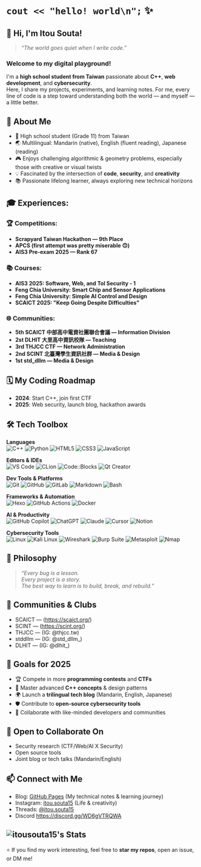 # `cout << "hello! world\n";` ✨
## 👋 Hi, I'm Itou Souta!
> *“The world goes quiet when I write code.”*  

### Welcome to my digital playground!  
I'm a **high school student from Taiwan** passionate about **C++**, **web development**, and **cybersecurity**.  
Here, I share my projects, experiments, and learning notes. For me, every line of code is a step toward understanding both the world — and myself — a little better.  


## 🌟 About Me
- 🏫 High school student (Grade 11) from Taiwan  
- 🌏 Multilingual: Mandarin (native), English (fluent reading), Japanese (reading)  
- 🎮 Enjoys challenging algorithmic & geometry problems, especially those with creative or visual twists  
- 💡 Fascinated by the intersection of **code**, **security**, and **creativity**  
- 📚 Passionate lifelong learner, always exploring new technical horizons  



## 🎓 Experiences:

### 🏆 Competitions:
- **Scrapyard Taiwan Hackathon — 9th Place**
- **APCS (first attempt was pretty miserable 🙃)**
- **AIS3 Pre-exam 2025 — Rank 67**

### 📚 Courses:
- **AIS3 2025: Software, Web, and ToI Security - 1**
- **Feng Chia University: Smart Chip and Sensor Applications**
- **Feng Chia University: Simple AI Control and Design**
- **SCAICT 2025: "Keep Going Despite Difficulties"**

### 🌐 Communities:
- **5th SCAICT 中部高中電資社團聯合會議 — Information Division**
- **2st DLHIT 大里高中資訊校隊 — Teaching**
- **3rd THJCC CTF — Network Administration**
- **2nd SCINT 北臺灣學生資訊社群 — Media & Design**
- **1st std_dllm — Media & Design**

## 🗓️ My Coding Roadmap
- **2024**: Start C++, join first CTF
- **2025**: Web security, launch blog, hackathon awards

## 🛠 Tech Toolbox

**Languages**  
![C++](https://img.shields.io/badge/C++-00599C?style=flat&logo=c%2B%2B&logoColor=white)
![Python](https://img.shields.io/badge/Python-3776AB?style=flat&logo=python&logoColor=white)
![HTML5](https://img.shields.io/badge/HTML5-E34F26?style=flat&logo=html5&logoColor=white)
![CSS3](https://img.shields.io/badge/CSS3-1572B6?style=flat&logo=css3&logoColor=white)
![JavaScript](https://img.shields.io/badge/JavaScript-F7DF1E?style=flat&logo=javascript&logoColor=black)

**Editors & IDEs**  
![VS Code](https://img.shields.io/badge/VS%20Code-007ACC?style=flat&logo=visualstudiocode&logoColor=white)
![CLion](https://img.shields.io/badge/CLion-000000?style=flat&logo=clion&logoColor=white)
![Code::Blocks](https://img.shields.io/badge/Code::Blocks-000000?style=flat&logo=codeblocks&logoColor=white)
![Qt Creator](https://img.shields.io/badge/Qt%20Creator-41CD52?style=flat&logo=qt&logoColor=white)

**Dev Tools & Platforms**  
![Git](https://img.shields.io/badge/Git-F05032?style=flat&logo=git&logoColor=white)
![GitHub](https://img.shields.io/badge/GitHub-181717?style=flat&logo=github&logoColor=white)
![GitLab](https://img.shields.io/badge/GitLab-FC6D26?style=flat&logo=gitlab&logoColor=white)
![Markdown](https://img.shields.io/badge/Markdown-000000?style=flat&logo=markdown&logoColor=white)
![Bash](https://img.shields.io/badge/Bash-4EAA25?style=flat&logo=gnubash&logoColor=white)

**Frameworks & Automation**  
![Hexo](https://img.shields.io/badge/Hexo-0E83CD?style=flat&logo=hexo&logoColor=white)
![GitHub Actions](https://img.shields.io/badge/GitHub%20Actions-2088FF?style=flat&logo=githubactions&logoColor=white)
![Docker](https://img.shields.io/badge/Docker-2496ED?style=flat&logo=docker&logoColor=white)

**AI & Productivity**  
![GitHub Copilot](https://img.shields.io/badge/GitHub%20Copilot-181717?style=flat&logo=githubcopilot&logoColor=white)
![ChatGPT](https://img.shields.io/badge/ChatGPT-10A37F?style=flat&logo=openai&logoColor=white)
![Claude](https://img.shields.io/badge/Claude-FFD700?style=flat)
![Cursor](https://img.shields.io/badge/Cursor-000000?style=flat)
![Notion](https://img.shields.io/badge/Notion-000000?style=flat&logo=notion&logoColor=white)

**Cybersecurity Tools**  
![Linux](https://img.shields.io/badge/Linux-FCC624?style=flat&logo=linux&logoColor=black)
![Kali Linux](https://img.shields.io/badge/Kali%20Linux-557C94?style=flat&logo=kalilinux&logoColor=white)
![Wireshark](https://img.shields.io/badge/Wireshark-1679A7?style=flat&logo=wireshark&logoColor=white)
![Burp Suite](https://img.shields.io/badge/Burp%20Suite-FF7139?style=flat&logo=burpsuite&logoColor=white)
![Metasploit](https://img.shields.io/badge/Metasploit-1C3552?style=flat&logo=metasploit&logoColor=white)
![Nmap](https://img.shields.io/badge/Nmap-4682B4?style=flat)

## 💬 Philosophy
> *“Every bug is a lesson.  
> Every project is a story.  
> The best way to learn is to build, break, and rebuild.”*

## 🤝 Communities & Clubs
- SCAICT — (https://scaict.org/)
- SCINT — (https://scint.org/)
- THJCC — (IG: @thjcc.tw)
- stddllm — (IG: @std_dllm_)
- DLHIT — (IG: @dlhit_)

## 🎯 Goals for 2025
- 🏆 Compete in more **programming contests** and **CTFs**  
- 📖 Master advanced **C++ concepts** & design patterns  
- 🌍 Launch a **trilingual tech blog** (Mandarin, English, Japanese)  
- 🛡️ Contribute to **open-source cybersecurity tools**  
- 🤝 Collaborate with like-minded developers and communities  

## 🤗 Open to Collaborate On
- Security research (CTF/Web/AI X Security)
- Open source tools
- Joint blog or tech talks (Mandarin/English)

## 📫 Connect with Me
- Blog: [GitHub Pages](https://itousouta15.github.io) (My technical notes & learning journey)  
- Instagram: [itou.souta15](https://www.instagram.com/itou.souta15) (Life & creativity)  
- Threads: [@itou.souta15](https://www.threads.net/@itou.souta15)  
- Discord https://discord.gg/WD6gVTRQWA


![itousouta15's Stats](https://github-readme-stats.vercel.app/api?username=itousouta15&theme=default&show_icons=true&hide_border=true&count_private=true)
---
⭐ If you find my work interesting, feel free to **star my repos**, open an issue, or DM me!


